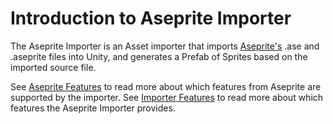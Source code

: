 # Introduction to Aseprite Importer

The Aseprite Importer is an Asset importer that imports [Aseprite's](https://www.aseprite.org/) .ase and .aseprite files into Unity, and generates a Prefab of Sprites based on the imported source file.

See [Aseprite Features](AsepriteFeatures) to read more about which features from Aseprite are supported by the importer. See [Importer Features](ImporterFeatures) to read more about which features the Aseprite Importer provides.
